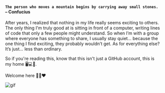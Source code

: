 #### `The person who moves a mountain begins by carrying away small stones.` – Confucius

After years, I realized that nothing in my life really seems exciting to others. The only thing I'm truly good at is sitting in front of a computer, writing lines of code that only a few people might understand. So when I’m with a group where everyone has something to share, I usually stay quiet… because the one thing I find exciting, they probably wouldn’t get. As for everything else? It’s just… less than ordinary.

So if you're reading this, know that this isn't just a GitHub account, this is my home 🖥️💻🧠.

Welcome here 🤝👋❤️

![gif](https://github.com/user-attachments/assets/ac4be485-b54e-4fa7-b359-b72a632df3a3)
